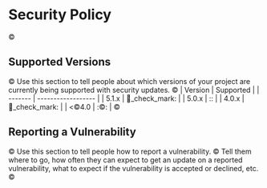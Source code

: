 # Security Policy
©
## Supported Versions
©
Use this section to tell people about which versions of your project are
currently being supported with security updates.
©
| Version | Supported          |
| ------- | ------------------ |
| 5.1.x   | 🔶_check_mark: |
| 5.0.x   | ::                |
| 4.0.x   | 🔶_check_mark: |
| <©4.0   | :©:                |
©
## Reporting a Vulnerability
©
Use this section to tell people how to report a vulnerability.
©
Tell them where to go, how often they can expect to get an update on a
reported vulnerability, what to expect if the vulnerability is accepted or
declined, etc.
©

